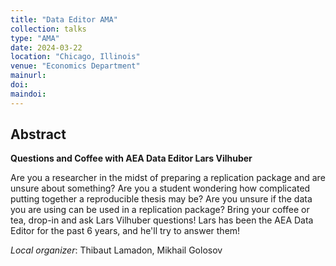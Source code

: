 ```yaml
---
title: "Data Editor AMA"
collection: talks
type: "AMA"
date: 2024-03-22
location: "Chicago, Illinois"
venue: "Economics Department"
mainurl: 
doi: 
maindoi: 
---
```


## Abstract

**Questions and Coffee with AEA Data Editor Lars Vilhuber**

Are you a researcher in the midst of preparing a replication package and are
unsure about something? Are you a student wondering how complicated putting
together a reproducible thesis may be? Are you unsure if the data you are
using can be used in a replication package? Bring your coffee or tea,
drop-in and ask Lars Vilhuber questions! Lars has been the AEA Data Editor
for the past 6 years, and he'll try to answer them!

*Local organizer*: Thibaut Lamadon, Mikhail Golosov
